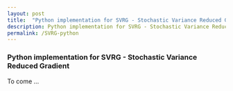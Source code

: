 ```yaml
---
layout: post
title:  "Python implementation for SVRG - Stochastic Variance Reduced Gradient"
description: Python implementation for SVRG - Stochastic Variance Reduced Gradient
permalink: /SVRG-python
---
```


### Python implementation for SVRG - Stochastic Variance Reduced Gradient

To come ...

<!--excerpt_separator-->